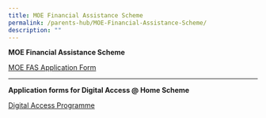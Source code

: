 ```yaml
---
title: MOE Financial Assistance Scheme
permalink: /parents-hub/MOE-Financial-Assistance-Scheme/
description: ""
---
```

**MOE Financial Assistance Scheme**

[MOE FAS Application Form](/files/Parents'%20Hub/MOE%20FAS%20Scheme/MOE-FAS-Application-Form-2023.pdf)

****

**Application forms for Digital Access @ Home Scheme**

[Digital Access Programme](https://eservice.imda.gov.sg/das/homepage)
